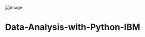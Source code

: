 ![image](https://github.com/user-attachments/assets/661616ed-23b4-4b53-83c2-da79ae3389da)

# Data-Analysis-with-Python-IBM
